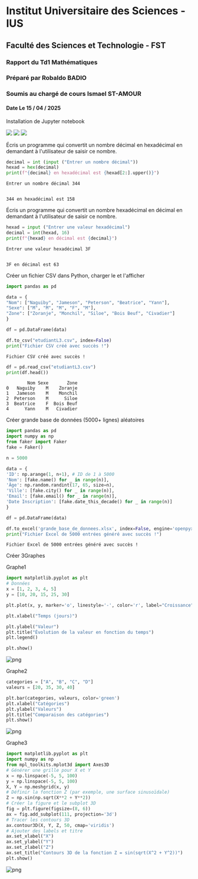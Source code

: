 # Institut Universitaire des Sciences - IUS

## Faculté des Sciences et Technologie - FST

### Rapport du Td1 Mathématiques

### Préparé par Robaldo BADIO

### Soumis au chargé de cours Ismael ST-AMOUR

#### Date Le 15 / 04 / 2025

Installation de Jupyter notebook

![](images/1.png)
![](images/2.png)
![](images/3.png)

Écris un programme qui convertit un nombre décimal en hexadécimal en demandant à l'utilisateur de
saisir ce nombre.


```python
decimal = int (input ("Entrer un nombre décimal"))
hexad = hex(decimal)
print(f"{decimal} en hexadécimal est {hexad[2:].upper()}")
```

    Entrer un nombre décimal 344
    

    344 en hexadécimal est 158
    

Écris un programme qui convertit un nombre hexadécimal en décimal en demandant à l'utilisateur de
saisir ce nombre.


```python
hexad = input ("Entrer une valeur hexadécimal")
decimal = int(hexad, 16)
print(f"{hexad} en décimal est {decimal}")
```

    Entrer une valeur hexadécimal 3F
    

    3F en décimal est 63
    

Créer un fichier CSV dans Python, charger le et l'afficher


```python
import pandas as pd

data = {
"Nom": ["Naguiby", "Jameson", "Peterson", "Beatrice", "Yann"],
"Sexe": ["M", "M", "M", "F", "M"],
"Zone": ["Zoranje", "Monchil", "Siloe", "Bois Beuf", "Civadier"]
}

df = pd.DataFrame(data)

df.to_csv("etudiantL3.csv", index=False)
print("Fichier CSV créé avec succès !")
```

    Fichier CSV créé avec succès !
    


```python
df = pd.read_csv("etudiantL3.csv")
print(df.head())
```

            Nom Sexe       Zone
    0   Naguiby    M    Zoranje
    1   Jameson    M    Monchil
    2  Peterson    M      Siloe
    3  Beatrice    F  Bois Beuf
    4      Yann    M   Civadier
    

Créer grande base de données (5000+ lignes) aléatoires


```python
import pandas as pd
import numpy as np
from faker import Faker
fake = Faker()

n = 5000

data = {
'ID': np.arange(1, n+1), # ID de 1 à 5000
'Nom': [fake.name() for _ in range(n)], 
'Âge': np.random.randint(17, 65, size=n),
'Ville': [fake.city() for _ in range(n)],
'Email': [fake.email() for _ in range(n)],
'Date Inscription': [fake.date_this_decade() for _ in range(n)]
}

df = pd.DataFrame(data)

df.to_excel('grande_base_de_donnees.xlsx', index=False, engine='openpyxl')
print("Fichier Excel de 5000 entrées généré avec succès !")
```

    Fichier Excel de 5000 entrées généré avec succès !
    

Créer 3Graphes

Graphe1


```python
import matplotlib.pyplot as plt
# Données
x = [1, 2, 3, 4, 5]
y = [10, 20, 15, 25, 30]

plt.plot(x, y, marker='o', linestyle='-', color='r', label="Croissance")

plt.xlabel("Temps (jours)")

plt.ylabel("Valeur")
plt.title("Évolution de la valeur en fonction du temps")
plt.legend()

plt.show()
```


    
![png](output_14_0.png)
    


Graphe2


```python
categories = ["A", "B", "C", "D"]
valeurs = [20, 35, 30, 40]

plt.bar(categories, valeurs, color='green')
plt.xlabel("Catégories")
plt.ylabel("Valeurs")
plt.title("Comparaison des catégories")
plt.show()
```


    
![png](output_16_0.png)
    


Graphe3


```python
import matplotlib.pyplot as plt
import numpy as np
from mpl_toolkits.mplot3d import Axes3D
# Générer une grille pour X et Y
x = np.linspace(-5, 5, 100)
y = np.linspace(-5, 5, 100)
X, Y = np.meshgrid(x, y)
# Définir la fonction Z (par exemple, une surface sinusoïdale)
Z = np.sin(np.sqrt(X**2 + Y**2))
# Créer la figure et le subplot 3D
fig = plt.figure(figsize=(8, 6))
ax = fig.add_subplot(111, projection='3d')
# Tracer les contours 3D
ax.contour3D(X, Y, Z, 50, cmap='viridis')
# Ajouter des labels et titre
ax.set_xlabel("X")
ax.set_ylabel("Y")
ax.set_zlabel("Z")
ax.set_title("Contours 3D de la fonction Z = sin(sqrt(X^2 + Y^2))")
plt.show()
```


    
![png](output_18_0.png)
    

